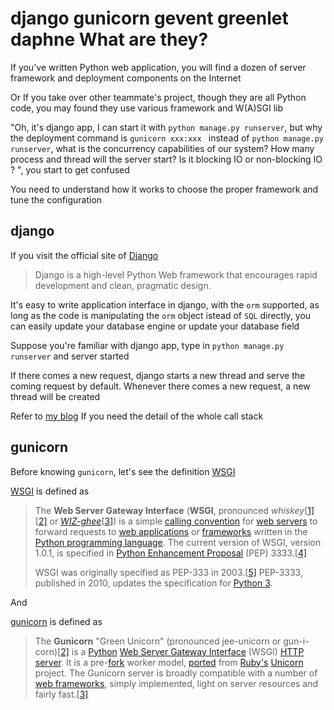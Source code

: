 # django gunicorn gevent greenlet daphne What are they?

If you've written Python web application, you will find a dozen of server framework and deployment components on the Internet

Or If you take over other teammate's project, though they are all Python code, you may found they use various framework and W(A)SGI lib

"Oh, it's django app, I can start it with ```python manage.py runserver```, but why the deployment command is ```gunicorn xxx:xxx ``` instead of `python manage.py runserver`, what is the concurrency capabilities of our system? How many process and thread will the server start? Is it blocking IO or non-blocking IO ? ", you start to get confused

You need to understand how it works to choose the proper framework and tune the configuration

## django

If you visit the official site of [Django](https://github.com/django/django)

> Django is a high-level Python Web framework that encourages rapid development and clean, pragmatic design.

It's easy to write application interface in django, with the `orm` supported, as long as the code is manipulating the `orm` object istead of `SQL` directly, you can easily update your database engine or update your database field

Suppose you're familiar with django app, type in ```python manage.py runserver``` and server started

If there comes a new request, django starts a new thread and serve the coming request by default. Whenever there comes a new request, a new thread will be created

Refer to [my blog](https://blog.csdn.net/qq_31720329/article/details/90295027?spm=1001.2014.3001.5501) If you need the detail of the whole call stack

## gunicorn

Before knowing `gunicorn`, let's see the definition [WSGI](https://en.wikipedia.org/wiki/Web_Server_Gateway_Interface)

[WSGI](https://en.wikipedia.org/wiki/Web_Server_Gateway_Interface) is defined as 

> The **Web Server Gateway Interface** (**WSGI**, pronounced *whiskey*[[1\]](https://en.wikipedia.org/wiki/Web_Server_Gateway_Interface#cite_note-1)[[2\]](https://en.wikipedia.org/wiki/Web_Server_Gateway_Interface#cite_note-2) or [*WIZ-ghee*](https://en.wikipedia.org/wiki/Help:Pronunciation_respelling_key)[[3\]](https://en.wikipedia.org/wiki/Web_Server_Gateway_Interface#cite_note-3)) is a simple [calling convention](https://en.wikipedia.org/wiki/Calling_convention) for [web servers](https://en.wikipedia.org/wiki/Web_server) to forward requests to [web applications](https://en.wikipedia.org/wiki/Web_application) or [frameworks](https://en.wikipedia.org/wiki/Web_framework) written in the [Python programming language](https://en.wikipedia.org/wiki/Python_(programming_language)). The current version of WSGI, version 1.0.1, is specified in [Python Enhancement Proposal](https://en.wikipedia.org/wiki/Python_Enhancement_Proposal) (PEP) 3333.[[4\]](https://en.wikipedia.org/wiki/Web_Server_Gateway_Interface#cite_note-:0-4)
>
> WSGI was originally specified as PEP-333 in 2003.[[5\]](https://en.wikipedia.org/wiki/Web_Server_Gateway_Interface#cite_note-5) PEP-3333, published in 2010, updates the specification for [Python 3](https://en.wikipedia.org/wiki/Python_3).

And 

[gunicorn](https://en.wikipedia.org/wiki/Gunicorn) is defined as 

> The **Gunicorn** "Green Unicorn" (pronounced jee-unicorn or gun-i-corn)[[2\]](https://en.wikipedia.org/wiki/Gunicorn#cite_note-2) is a [Python](https://en.wikipedia.org/wiki/Python_(programming_language)) [Web Server Gateway Interface](https://en.wikipedia.org/wiki/Web_Server_Gateway_Interface) (WSGI) [HTTP server](https://en.wikipedia.org/wiki/Web_server). It is a pre-[fork](https://en.wikipedia.org/wiki/Fork_(operating_system)) worker model, [ported](https://en.wikipedia.org/wiki/Porting) from [Ruby's](https://en.wikipedia.org/wiki/Ruby_(programming_language)) [Unicorn](https://en.wikipedia.org/wiki/Unicorn_(web_server)) project. The Gunicorn server is broadly compatible with a number of [web frameworks](https://en.wikipedia.org/wiki/Web_framework), simply implemented, light on server resources and fairly fast.[[3\]](https://en.wikipedia.org/wiki/Gunicorn#cite_note-3)

